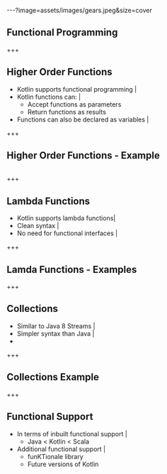 ---?image=assets/images/gears.jpeg&size=cover
## Functional Programming
+++
## Higher Order Functions
- Kotlin supports functional programming |
- Kotlin functions can: |
  - Accept functions as parameters
  - Return functions as results
- Functions can also be declared as variables |

+++
## Higher Order Functions - Example

``` Kotlin

```

+++
## Lambda Functions
- Kotlin supports lambda functions|
- Clean syntax |
- No need for functional interfaces |

+++
## Lamda Functions - Examples



+++
## Collections
- Similar to Java 8 Streams |
- Simpler syntax than Java |
-


+++
## Collections Example


+++
## Functional Support
- In terms of inbuilt functional support |
  - Java < Kotlin < Scala
- Additional functional support |
  - funKTionale library
  - Future versions of Kotlin
